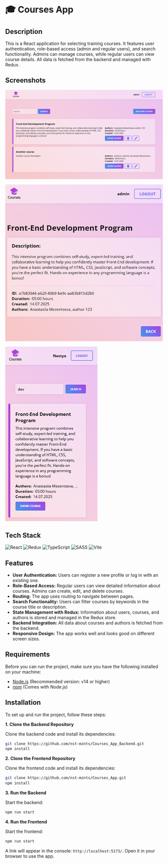 # 🎓 Courses App

## Description

This is a React application for selecting training courses. It features user authentication, role-based access (admin and regular users), and search functionality. Admins can manage courses, while regular users can view course details. All data is fetched from the backend and managed with Redux.

## Screenshots

![project image large screen](https://github.com/nst-mznts/Courses_App/blob/main/public/Courses_App.png)

![project image medium screen](https://github.com/nst-mznts/Courses_App/blob/main/public/Courses_App_medium.png)

![project image small screen](https://github.com/nst-mznts/Courses_App/blob/main/public/Courses_App_small.png)

## Tech Stack
![React](https://img.shields.io/badge/react-%2320232a.svg?style=for-the-badge&logo=react&logoColor=%2361DAFB)
![Redux](https://img.shields.io/badge/Redux-593D88?style=for-the-badge&logo=redux&logoColor=white)
![TypeScript](https://img.shields.io/badge/TypeScript-007ACC?style=for-the-badge&logo=typescript&logoColor=white)
![SASS](https://img.shields.io/badge/Sass-CC6699?style=for-the-badge&logo=sass&logoColor=white)
![Vite](https://img.shields.io/badge/vite-%23646CFF.svg?style=for-the-badge&logo=vite&logoColor=white)

## Features

- **User Authentication:** Users can register a new profile or log in with an existing one.
- **Role-Based Access:** Regular users can view detailed information about courses. Admins can create, edit, and delete courses.
- **Routing:** The app uses routing to navigate between pages.
- **Search Functionality:** Users can filter courses by keywords in the course title or description.
- **State Management with Redux:** Information about users, courses, and authors is stored and managed in the Redux store.
- **Backend Integration:** All data about courses and authors is fetched from the backend.
- **Responsive Design:** The app works well and looks good on different screen sizes.

## Requirements

Before you can run the project, make sure you have the following installed on your machine:

- [Node.js](https://nodejs.org/) (Recommended version: v14 or higher)
- [npm](https://www.npmjs.com/) (Comes with Node.js)

## Installation

To set up and run the project, follow these steps:

**1. Clone the Backend Repository**

Clone the backend code and install its dependencies:

   ```bash
   git clone https://github.com/nst-mznts/Courses_App_Backend.git
   npm install
   ```

**2. Clone the Frontend Repository**

Clone the frontend code and install its dependencies:
   
   ```bash
   git clone https://github.com/nst-mznts/Courses_App.git
   npm install
   ```

**3. Run the Backend**

Start the backend:

   ```bash
   npm run start
   ```

**4. Run the Frontend**

Start the frontend:
   
   ```bash
   npm run start
   ```

A link will appear in the console: `http://localhost:5173/`. Open it in your browser to use the app.
